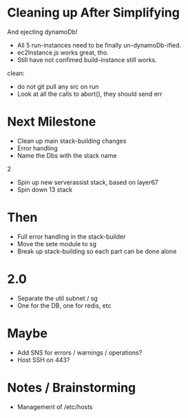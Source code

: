 
Cleaning up After Simplifying
=============================

And ejecting dynamoDb!

* All 5 run-instances need to be finally un-dynamoDb-ified.
* ec2Instance.js works great, tho.
* Still have not confimed build-instance still works.


clean:

* do not git pull any src on run
* Look at all the calls to abort(), they should send err

Next Milestone
==============

* Clean up main stack-building changes
* Error handling
* Name the Dbs with the stack name

2

* Spin up new serverassist stack, based on layer67
* Spin down 13 stack

Then
====

* Full error handling in the stack-builder
* Move the sete module to sg
* Break up stack-building so each part can be done alone

2.0
===

* Separate the util subnet / sg
 * One for the DB, one for redis, etc

Maybe
=====

* Add SNS for errors / warnings / operations?
* Host SSH on 443?

Notes / Brainstorming
=====================

* Management of /etc/hosts

